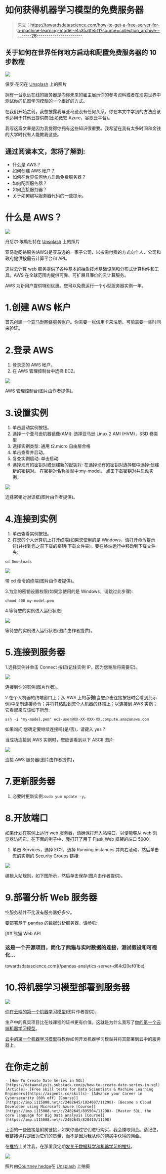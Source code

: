 # 如何获得机器学习模型的免费服务器

> 原文：<https://towardsdatascience.com/how-to-get-a-free-server-for-a-machine-learning-model-efa35a1fe511?source=collection_archive---------26----------------------->

## 关于如何在世界任何地方启动和配置免费服务器的 10 步教程

![](img/a5fa0d152476bea3983b0ebbb423ef6e.png)

保罗·花冈在 [Unsplash](https://unsplash.com?utm_source=medium&utm_medium=referral) 上的照片

拥有一台永远在线的服务器是向你未来的雇主展示你的参考资料或者在现实世界中测试你的机器学习模型的一个很好的方式。

在我们开始之前，我想披露我与亚马逊没有任何关系。你在本文中学到的方法应该也适用于其他云提供商(比如微软 Azure，谷歌云平台)。

我写这篇文章是因为我觉得你拥有这些知识很重要。我希望在我有太多时间和金钱的大学时代有人能教我这些。

## 通过阅读本文，您将了解到:

*   什么是 AWS？
*   如何创建 AWS 帐户？
*   如何在世界任何地方启动免费服务器？
*   如何配置服务器？
*   如何连接服务器？
*   关于如何编写服务器代码的一些提示。

# 什么是 AWS？

![](img/6aebc587edbc9521b99f429b28fbd978.png)

丹尼尔·埃勒杜特在 [Unsplash](https://unsplash.com?utm_source=medium&utm_medium=referral) 上的照片

亚马逊网络服务(AWS)是亚马逊的一家子公司，以按需付费的方式向个人、公司和政府提供按需云计算平台和 API。

这些云计算 web 服务提供了各种基本的抽象技术基础设施和分布式计算构件和工具。AWS 在全球范围内提供可靠、可扩展且廉价的云计算服务。

AWS 为新用户提供特别优惠。您可以免费运行一个小型服务器实例一年。

# 1.创建 AWS 帐户

首先创建一个[亚马逊网络服务账户](https://aws.amazon.com/)。你需要一张信用卡来注册。可能需要一些时间来验证。

# 2.登录 AWS

1.  登录您的 AWS 帐户。
2.  在 AWS 管理控制台中选择 EC2。

![](img/3500856fa84f97240b5a2423e80a6626.png)

AWS 管理控制台(图片由作者提供)。

# 3.设置实例

1.  单击启动实例按钮。
2.  选择一个亚马逊机器镜像(AMI):
    选择亚马逊 Linux 2 AMI (HVM)，SSD 卷类型
3.  选择实例类型:
    通用 t2.micro 自由层合格
4.  单击查看并启动。
5.  复查实例启动:
    单击启动
6.  选择现有的密钥对或创建新的密钥对:
    在选择现有的密钥对选择框中选择:创建新的密钥对。
    在密钥对名称类型中:my-model。
    点击下载密钥对并启动实例。

![](img/f224cd648b708375e8a8fec30aec81e6.png)

选择密钥对对话框(图片由作者提供)。

# 4.连接到实例

1.  单击查看实例按钮。
2.  在您的个人计算机上打开终端(如果您使用的是 Windows，请打开命令提示符)并找到您之前下载的密钥(下载文件夹)。要在终端运行中移动到下载文件夹:

`cd Downloads`

![](img/03d520bdaab58412d6d6f94cd6574154.png)

带 cd 命令的终端(图片由作者提供)。

3.为您的密钥设置权限(如果您使用的是 Windows，请跳过此步骤):

`chmod 400 my-model.pem`

4.等待您的实例进入运行状态:

![](img/fc4269fadaa9fe86dd876858fb754855.png)

等待您的实例进入运行状态(图片由作者提供)。

# 5.连接到服务器

1.选择实例并单击 Connect 按钮(记住实例 IP，因为您稍后将需要它)。

![](img/dc9349155368d2a6beb824e903d578f6.png)

连接到你的实例(图片作者)。

2.在个人机器的终端窗口上；从 AWS 上的**示例**(当您点击连接按钮时会看到此示例)中复制连接命令；并将其粘贴到您个人机器的终端上；以连接到 AWS 实例；它看起来应该如下所示:

`ssh -i "my-model.pem" ec2-user@XX-XX-XXX-XX.compute.amazonaws.com`

如果询问:您确定要继续连接吗(是/否)，请键入 yes？

当成功连接到 AWS 实例时，您应该看到以下 ASCII 图片:

![](img/55c6bdb4c6c570205303f36e72f9c86e.png)

连接 AWS 服务器(图片由作者提供)，

# 7.更新服务器

1.  必要时更新实例:`sudo yum update -y`。

# 8.开放端口

如果计划在实例上运行 web 服务器，请确保打开入站端口，以便能够从 web 浏览器访问它。在下面的例子中，我打开了用于 Flask Web 框架的端口 5000。

1.  单击 Services，选择 EC2，选择 Running instances 并向右滚动，然后单击您的实例的 Security Groups 链接:

![](img/73d3c31ac4b7d542077e240d5aaff9c8.png)

编辑入站规则，如下图所示，然后单击保存(图片由作者提供)。

# 9.部署分析 Web 服务器

空服务器并不比没有服务器好多少。

要部署基于 pandas 的数据分析服务器，请参见:

[](/pandas-analytics-server-d64d20ef01be) [## 熊猫 Web API

### 这是一个开源项目，简化了熊猫与实时数据的连接，测试假设和可视化…

towardsdatascience.com](/pandas-analytics-server-d64d20ef01be) 

# 10.将机器学习模型部署到服务器

![](img/e737cd257bb14796e393b04d1bbfd4d4.png)

[你在云端的第一个机器学习模型](https://gumroad.com/l/mjyDQ)(图片作者提供)。

生产中的真实项目比在线课程的证书更有价值。这就是为什么我写了[你的第一个云端机器学习模型](https://gumroad.com/l/mjyDQ)。

[云中的第一个机器学习模型](https://gumroad.com/l/mjyDQ)将教你如何开发机器学习模型并将其部署到云中的服务器上。

# 在你走之前

```
- [How To Create Date Series in SQL](https://dataanalysis.substack.com/p/how-to-create-date-series-in-sql) [Article]- [Free skill tests for Data Scientists & Machine Learning Engineers](https://aigents.co/skills)- [Advance your Career in Cybersecurity (60% off) [Course]](https://imp.i115008.net/c/2402645/1024607/11298)- [Become a Cloud Developer using Microsoft Azure [Course]](https://imp.i115008.net/c/2402645/895504/11298)- [Master SQL, the core language for Big Data analysis [Course]](https://imp.i115008.net/c/2402645/828410/11298)
```

上面的一些链接是附属链接，如果你通过它们进行购买，我会赚取佣金。请记住，我链接课程是因为它们的质量，而不是因为我从你的购买中获得的佣金。

在[推特](https://twitter.com/romanorac)上关注我，在那里我定期[发关于数据科学和机器学习的推特](https://twitter.com/romanorac/status/1328952374447267843)。

![](img/b5d426b68cc5a21b1a35d0a157ebc4f8.png)

照片由[Courtney hedge](https://unsplash.com/@cmhedger?utm_source=medium&utm_medium=referral)在 [Unsplash](https://unsplash.com/?utm_source=medium&utm_medium=referral) 上拍摄